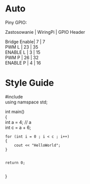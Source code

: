 <!DOCTYPE html>
<html>

<head>
  <meta charset="utf-8">
  <meta name="viewport" content="width=device-width, initial-scale=1.0">
  <title>Welcome file</title>
  <link rel="stylesheet" href="https://stackedit.io/style.css" />
</head>

<body class="stackedit">
  <div class="stackedit__html"><h1 id="auto">Auto</h1>
<p>Piny GPIO:</p>
<p>Zastosowanie | WiringPi    | GPIO Header</p>
<p>Bridge Enable| 7           | 7<br>
PWM L        | 23          | 35<br>
ENABLE L     | 3           | 15<br>
PWM P        | 26          | 32<br>
ENABLE P     | 4           | 16</p>
<h1 id="style-guide">Style Guide</h1>
<p>#include <br>
using namspace std;</p>
<p>int main()<br>
{<br>
int a = 4;                      // a<br>
int c = a + 6;</p>
<pre><code>for (int i = 0 ; i &lt; c ; i++)
{
    cout &lt;&lt; "HelloWorld";
}

return 0;
</code></pre>
<p>}</p>
</div>
</body>

</html>
